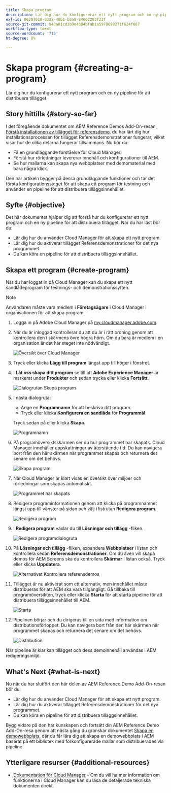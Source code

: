```yaml
---
title: Skapa program
description: Lär dig hur du konfigurerar ett nytt program och en ny pipeline för att distribuera tillägget.
exl-id: 06287618-0328-40b1-bba8-84002283f23f
source-git-commit: 940a01cd3b9e4804bfab1a5970699271f624f087
workflow-type: tm+mt
source-wordcount: '715'
ht-degree: 0%

---
```


# Skapa program {#creating-a-program}

Lär dig hur du konfigurerar ett nytt program och en ny pipeline för att distribuera tillägget.

## Story hittills {#story-so-far}

I det föregående dokumentet om AEM Reference Demos Add-On-resan, [Förstå installationen av tillägget för referensdemo,](installation.md) du har lärt dig hur installationsprocessen för tillägget Referensdemonstrationer fungerar, vilket visar hur de olika delarna fungerar tillsammans. Nu bör du:

* Få en grundläggande förståelse för Cloud Manager.
* Förstå hur rörledningar levererar innehåll och konfigurationer till AEM.
* Se hur mallarna kan skapa nya webbplatser med demomaterial med bara några klick.

Den här artikeln bygger på dessa grundläggande funktioner och tar det första konfigurationssteget för att skapa ett program för testning och använder en pipeline för att distribuera tilläggsinnehållet.

## Syfte {#objective}

Det här dokumentet hjälper dig att förstå hur du konfigurerar ett nytt program och en ny pipeline för att distribuera tillägget. När du har läst bör du:

* Lär dig hur du använder Cloud Manager för att skapa ett nytt program.
* Lär dig hur du aktiverar tillägget Referensdemonstrationer för det nya programmet.
* Du kan köra en pipeline för att distribuera tilläggsinnehållet.

## Skapa ett program {#create-program}

När du har loggat in på Cloud Manager kan du skapa ett nytt sandlådeprogram för testnings- och demonstrationssyften.

>[!NOTE]
>
>Användaren måste vara medlem i **Företagsägare** i Cloud Manager i organisationen för att skapa program.

1. Logga in på Adobe Cloud Manager på [my.cloudmanager.adobe.com](https://my.cloudmanager.adobe.com/).

1. När du är inloggad kontrollerar du att du är i rätt ordning genom att kontrollera den i skärmens övre högra hörn. Om du bara är medlem i en organisation är det här steget inte nödvändigt.

   ![Översikt över Cloud Manager](assets/cloud-manager.png)

1. Tryck eller klicka **Lägg till program** längst upp till höger i fönstret.

1. I **Låt oss skapa ditt program** se till att **Adobe Experience Manager** är markerat under **Produkter** och sedan trycka eller klicka **Fortsätt**.

   ![Dialogrutan Skapa program](assets/create-program.png)

1. I nästa dialogruta:

   * Ange en **Programnamn** för att beskriva ditt program.
   * Tryck eller klicka **Konfigurera en sandlåda** för **Programmål**

   Tryck sedan på eller klicka **Skapa**.

   ![Programnamn](assets/program-name.png)

1. På programöversiktsskärmen ser du hur programmet har skapats. Cloud Manager innehåller uppskattningar av återstående tid. Du kan navigera bort från den här skärmen när programmet skapas och returnera det senare om det behövs.

   ![Skapa program](assets/program-creation.png)

1. När Cloud Manager är klart visas en översikt över miljöer och rörledningar som skapas automatiskt.

   ![Programmet har skapats](assets/creation-complete.png)

1. Redigera programinformationen genom att klicka på programnamnet längst upp till vänster på sidan och välj i listrutan **Redigera program**.

   ![Redigera program](assets/edit-program.png)

1. I **Redigera program** växlar du till **Lösningar och tillägg** -fliken.

   ![Redigera programdialogruta](assets/edit-program-dialog.png)

1. På **Lösningar och tillägg** -fliken, expandera **Webbplatser** i listan och kontrollera sedan **Referensdemonstrationer**. Om du även vill skapa demos för AEM Screens ska du kontrollera **Skärmar** i listan också. Tryck eller klicka **Uppdatera**.

   ![Alternativet Kontrollera referensdemos](assets/edit-program-add-on.png)

1. Tillägget är nu aktiverat som ett alternativ, men innehållet måste distribueras för att AEM ska vara tillgängligt. Gå tillbaka till programöversikten, tryck eller klicka **Starta** för att starta pipeline för att distribuera tilläggsinnehållet till AEM.

   ![Starta](assets/deploy.png)

1. Pipelinen börjar och du dirigeras till en sida med information om distributionsförloppet. Du kan navigera bort från den här skärmen när programmet skapas och returnera det senare om det behövs.

   ![Distribution](assets/deployment.png)

När pipeline är klar kan tillägget och dess demoinnehåll användas i AEM redigeringsmiljö.

## What&#39;s Next {#what-is-next}

Nu när du har slutfört den här delen av AEM Reference Demo Add-On-resan bör du:

* Lär dig hur du använder Cloud Manager för att skapa ett nytt program.
* Lär dig hur du aktiverar tillägget Referensdemonstrationer för det nya programmet.
* Du kan köra en pipeline för att distribuera tilläggsinnehållet.

Bygg vidare på den här kunskapen och fortsätt din AEM Reference Demo Add-On-resa genom att nästa gång du granskar dokumentet [Skapa en demowebbplats,](create-site.md) där du får lära dig att skapa en demowebbplats i AEM baserat på ett bibliotek med förkonfigurerade mallar som distribuerades via pipeline.

## Ytterligare resurser {#additional-resources}

* [Dokumentation för Cloud Manager](https://experienceleague.adobe.com/docs/experience-manager-cloud-service/onboarding/onboarding-concepts/cloud-manager-introduction.html) - Om du vill ha mer information om funktionerna i Cloud Manager kan du läsa de detaljerade tekniska dokumenten direkt.
